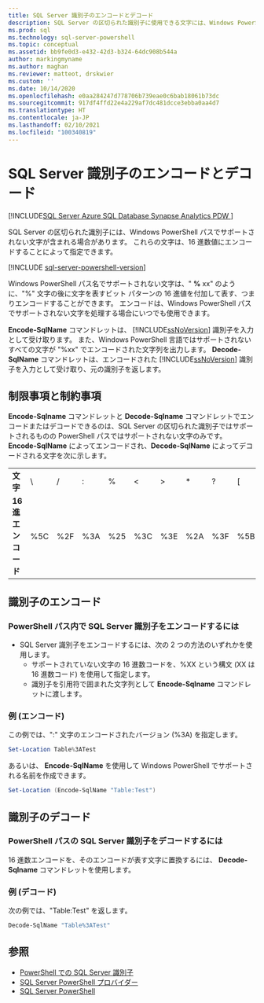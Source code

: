 ```yaml
---
title: SQL Server 識別子のエンコードとデコード
description: SQL Server の区切られた識別子に使用できる文字には、Windows PowerShell パスでサポートされないものがあります。 16 進数値で表すことで、それらを含める方法について学習します。
ms.prod: sql
ms.technology: sql-server-powershell
ms.topic: conceptual
ms.assetid: bb9fe0d3-e432-42d3-b324-64dc908b544a
author: markingmyname
ms.author: maghan
ms.reviewer: matteot, drskwier
ms.custom: ''
ms.date: 10/14/2020
ms.openlocfilehash: e0aa284247d778706b739eae0c6bab18061b73dc
ms.sourcegitcommit: 917df4ffd22e4a229af7dc481dcce3ebba0aa4d7
ms.translationtype: HT
ms.contentlocale: ja-JP
ms.lasthandoff: 02/10/2021
ms.locfileid: "100340819"
---
```

# <a name="encode-and-decode-sql-server-identifiers"></a>SQL Server 識別子のエンコードとデコード

[!INCLUDE[SQL Server Azure SQL Database Synapse Analytics PDW ](../includes/applies-to-version/sql-asdb-asdbmi-asa-pdw.md)]

SQL Server の区切られた識別子には、Windows PowerShell パスでサポートされない文字が含まれる場合があります。 これらの文字は、16 進数値にエンコードすることによって指定できます。

[!INCLUDE [sql-server-powershell-version](../includes/sql-server-powershell-version.md)]

Windows PowerShell パス名でサポートされない文字は、" **%** xx" のように、"%" 文字の後に文字を表すビット パターンの 16 進値を付加して表す、つまりエンコードすることができます。 エンコードは、Windows PowerShell パスでサポートされない文字を処理する場合にいつでも使用できます。

**Encode-SqlName** コマンドレットは、 [!INCLUDE[ssNoVersion](../includes/ssnoversion-md.md)] 識別子を入力として受け取ります。 また、Windows PowerShell 言語ではサポートされないすべての文字が "%xx" でエンコードされた文字列を出力します。 **Decode-SqlName** コマンドレットは、エンコードされた [!INCLUDE[ssNoVersion](../includes/ssnoversion-md.md)] 識別子を入力として受け取り、元の識別子を返します。  

## <a name="limitations-and-restrictions"></a>制限事項と制約事項

**Encode-Sqlname** コマンドレットと **Decode-Sqlname** コマンドレットでエンコードまたはデコードできるのは、SQL Server の区切られた識別子ではサポートされるものの PowerShell パスではサポートされない文字のみです。 **Encode-SqlName** によってエンコードされ、**Decode-SqlName** によってデコードされる文字を次に示します。

|||||||||||||
|-|-|-|-|-|-|-|-|-|-|-|-|
|**文字**|\ |/|:|%|\<|>|*|?|[|]|&#124;|  
|**16 進エンコード**|%5C|%2F|%3A|%25|%3C|%3E|%2A|%3F|%5B|%5D|%7C|

## <a name="encoding-an-identifier"></a>識別子のエンコード  

### <a name="to-encode-a-sql-server-identifier-in-a-powershell-path"></a>PowerShell パス内で SQL Server 識別子をエンコードするには

- SQL Server 識別子をエンコードするには、次の 2 つの方法のいずれかを使用します。
    - サポートされていない文字の 16 進数コードを、%XX という構文 (XX は 16 進数コード) を使用して指定します。
    - 識別子を引用符で囲まれた文字列として **Encode-Sqlname** コマンドレットに渡します。

### <a name="examples-encoding"></a>例 (エンコード)

この例では、":" 文字のエンコードされたバージョン (%3A) を指定します。

```powershell
Set-Location Table%3ATest
```

あるいは、 **Encode-SqlName** を使用して Windows PowerShell でサポートされる名前を作成できます。

```powershell
Set-Location (Encode-SqlName "Table:Test")
```

## <a name="decoding-an-identifier"></a>識別子のデコード

### <a name="to-decode-a-sql-server-identifier-from-a-powershell-path"></a>PowerShell パスの SQL Server 識別子をデコードするには

16 進数エンコードを、そのエンコードが表す文字に置換するには、 **Decode-Sqlname** コマンドレットを使用します。

### <a name="examples-decoding"></a>例 (デコード)

次の例では、"Table:Test" を返します。

```powershell
Decode-SqlName "Table%3ATest"
```

## <a name="see-also"></a>参照

- [PowerShell での SQL Server 識別子](sql-server-identifiers-in-powershell.md)
- [SQL Server PowerShell プロバイダー](sql-server-powershell-provider.md)
- [SQL Server PowerShell](sql-server-powershell.md)  
